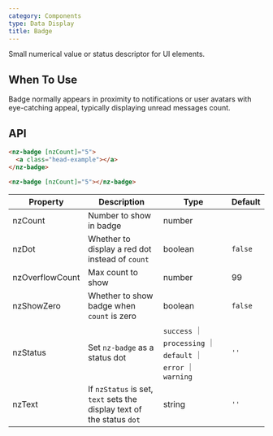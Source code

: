 ```yaml
---
category: Components
type: Data Display
title: Badge
---
```


Small numerical value or status descriptor for UI elements.

## When To Use

Badge normally appears in proximity to notifications or user avatars with eye-catching appeal, typically displaying unread messages count.

## API

```html
<nz-badge [nzCount]="5">
  <a class="head-example"></a>
</nz-badge>
```

```html
<nz-badge [nzCount]="5"></nz-badge>
```

| Property | Description | Type | Default |
| -------- | ----------- | ---- | ------- |
| nzCount | Number to show in badge | number |  |
| nzDot | Whether to display a red dot instead of `count` | boolean | `false` |
| nzOverflowCount | Max count to show | number | 99 |
| nzShowZero | Whether to show badge when `count` is zero | boolean | `false` |
| nzStatus | Set `nz-badge` as a status dot | `success` ｜ `processing` ｜ `default` ｜ `error` ｜ `warning` | `''` |
| nzText | If `nzStatus` is set, `text` sets the display text of the status `dot` | string | `''` |
